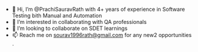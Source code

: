 - 👋 Hi, I’m @PrachiSauravRath with 4+ years of experience in Software Testing bith Manual and Automation
- 👀 I’m interested in collaborating with QA professionals
- 💞️ I’m looking to collaborate on SDET learnings
- 📫 Reach me on sourav1996rath@gmail.com for any new2 opportunities .

